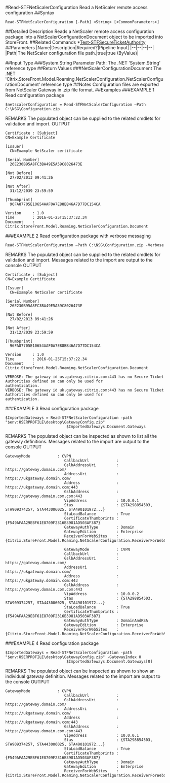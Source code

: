 #Read-STFNetScalerConfiguration
Read a NetScaler remote access configuration
##Syntax
```Read-STFNetScalerConfiguration [-Path] <String> [<CommonParameters>]
```
##Detailed Description
Reads a NetScaler remote access configuration package into a NetScalerConfigurationDocument object to be imported into StoreFront.
##Related Commands
*[Test-STFSecureTicketAuthority](Test-STFSecureTicketAuthority)
##Parameters
|Name|Description|Required?|Pipeline Input||--|--|--|--||Path|The NetScaler configuration file path.|true|true (ByValue)|##Input Type
###System.String
Parameter Path: The .NET 'System.String' reference type
##Return Values
###NetScalerConfigurationDocument
The .NET 'Citrix.StoreFront.Model.Roaming.NetScalerConfiguration.NetScalerConfigurationDocument' reference type
##Notes
Configuration files are exported from NetScaler Gateway in .zip file format.
##Examples
###EXAMPLE 1 Read configuration package
```$netscalerConfiguration = Read-STFNetScalerConfiguration –Path C:\NSG\Configuration.zip
```
REMARKS
The populated object can be supplied to the related cmdlets for validation and import.
OUTPUT
```Certificate : [Subject]
CN=Example Certificate

[Issuer]
  CN=Example NetScaler certificate

[Serial Number]
  26E230B95A8FC3BA49E5A59C8026473E

[Not Before]
  27/02/2013 09:41:26

[Not After]
  31/12/2039 23:59:59

[Thumbprint]
  96FA87705E10654AAF0A7E88BB46A7D77DC154CA

Version     : 1.0
Time        : 2016-01-25T15:37:22.34
Document    : Citrix.StoreFront.Model.Roaming.NetScalerConfiguration.Document
```
###EXAMPLE 2 Read configuration package with verbose messaging
```Read-STFNetScalerConfiguration –Path C:\NSG\Configuration.zip -Verbose
```
REMARKS
The populated object can be supplied to the related cmdlets for validation and import. Messages related to the import
are output to the console
OUTPUT
```Certificate : [Subject]
CN=Example Certificate

[Issuer]
  CN=Example NetScaler certificate

[Serial Number]
  26E230B95A8FC3BA49E5A59C8026473E

[Not Before]
  27/02/2013 09:41:26

[Not After]
  31/12/2039 23:59:59

[Thumbprint]
  96FA87705E10654AAF0A7E88BB46A7D77DC154CA

Version     : 1.0
Time        : 2016-01-25T15:37:22.34
Document    : Citrix.StoreFront.Model.Roaming.NetScalerConfiguration.Document

VERBOSE: The gateway id us.gateway.citrix.com:443 has no Secure Ticket Authorities defined so can only be used for
authentication.
VERBOSE: The gateway id uk.gateway.citrix.com:443 has no Secure Ticket Authorities defined so can only be used for
authentication.
```
###EXAMPLE 3 Read configuration package
```$ImportedGateways = Read-STFNetScalerConfiguration -path "$env:USERPROFILE\desktop\GatewayConfig.zip" 
                           $ImportedGateways.Document.Gateways
```
REMARKS
The populated object can be inspected as shown to list all the gateway definitions. Messages related to the import are
output to the console
OUTPUT
```GatewayMode            : CVPN
                          CallbackUrl            :
                          GslbAddressUri         : https://gateway.domain.com/
                          AddressUri             : https://ukgateway.domain.com/
                          Address                : https://ukgateway.domain.com:443
                          GslbAddress            : https://gateway.domain.com.com:443
                          VipAddress             : 10.0.0.1
                          Stas                   : {STA298854503, STA909374257, STA443006025, STA490101972...}
                          StaLoadBalance         : True
                          CertificateThumbprints : {F549AFAA29EBF61E8709F2316B3981AD503AF387}
                          GatewayAuthType        : Domain
                          GatewayEdition         : Enterprise
                          ReceiverForWebSites    : 
{Citrix.StoreFront.Model.Roaming.NetScalerConfiguration.ReceiverForWebSite}

                          GatewayMode            : CVPN
                          CallbackUrl            :
                          GslbAddressUri         : https://gateway.domain.com/
                          AddressUri             : https://ukgateway.domain.com/
                          Address                : https://ukgateway.domain.com:443
                          GslbAddress            : https://gateway.domain.com.com:443
                          VipAddress             : 10.0.0.2
                          Stas                   : {STA298854503, STA909374257, STA443006025, STA490101972...}
                          StaLoadBalance         : True
                          CertificateThumbprints : {F549AFAA29EBF61E8709F2316B3981AD503AF387}
                          GatewayAuthType        : DomainAndRSA
                          GatewayEdition         : Enterprise
                          ReceiverForWebSites    : 
{Citrix.StoreFront.Model.Roaming.NetScalerConfiguration.ReceiverForWebSite}
```
###EXAMPLE 4 Read configuration package
```$ImportedGateways = Read-STFNetScalerConfiguration -path "$env:USERPROFILE\desktop\GatewayConfig.zip" -GatewayIndex 0 
                           $ImportedGateways.Document.Gateways[0]
```
REMARKS
The populated object can be inspected as shown to show an individual gateway definition. Messages related to the
import are output to the console
OUTPUT
```GatewayMode            : CVPN
                          CallbackUrl            :
                          GslbAddressUri         : https://gateway.domain.com/
                          AddressUri             : https://ukgateway.domain.com/
                          Address                : https://ukgateway.domain.com:443
                          GslbAddress            : https://gateway.domain.com.com:443
                          VipAddress             : 10.0.0.1
                          Stas                   : {STA298854503, STA909374257, STA443006025, STA490101972...}
                          StaLoadBalance         : True
                          CertificateThumbprints : {F549AFAA29EBF61E8709F2316B3981AD503AF387}
                          GatewayAuthType        : Domain
                          GatewayEdition         : Enterprise
                          ReceiverForWebSites    : 
{Citrix.StoreFront.Model.Roaming.NetScalerConfiguration.ReceiverForWebSite}
```
